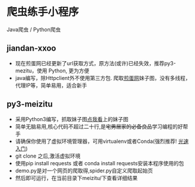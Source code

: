 # 爬虫练手小程序
Java爬虫 / Python爬虫

## jiandan-xxoo 
+ 现在煎蛋网已经更新了url获取方式，原方法(或许)已经失效，推荐py3-mezitu，使用 Python, 更为方便
+ java编写，除Httpclient外不使用第三方包. 爬取[煎蛋网](http://jandan.net/ooxx)妹子图，没有多线程，代理IP等，简单易用，适合新手

## py3-meizitu
+ 采用Python3编写，抓取妹子图[点我看](http://www.meizitu.com/)上的妹子图
+ 简单无脑易用,核心代码不超过二十行,是~~宅男居家的必备良品~~学习编程的好帮手
+ 请确保你使用了虚拟环境管理器，可用virtualenv或者Conda(强烈推荐! [光速入门](https://zhuanlan.zhihu.com/p/22678445))
+ git clone 之后,激活虚拟环境
+ 使用pip install requests 或者 conda install requests安装本程序使用的包
+ demo.py是对一个网页的爬取得,spider.py自定义爬取起始页 
+ 然后即可运行，在当前目录下meizitu/下查看详细结果
